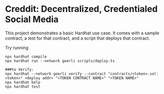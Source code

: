# Creddit: Decentralized, Credentialed Social Media 

This project demonstrates a basic Hardhat use case. It comes with a sample contract, a test for that contract, and a script that deploys that contract.

Try running

```shell
npx hardhat compile
npx hardhat run --network goerli scripts/deploy.ts

###to Verify:
npx hardhat --network goerli verify --contract "contracts/<token>.sol:<token>" <deploy addr> "<TOKEN CONTRACT NAME>" "<TOKEN NAME>"
npx hardhat help
npx hardhat test


```
